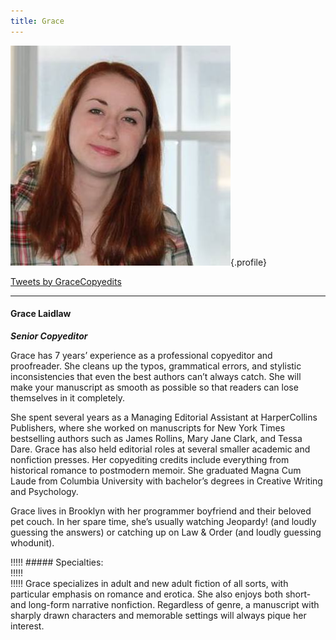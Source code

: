 ```yaml
---
title: Grace
---
```


![Grace Laidlaw](Book_Light_Editorial_Grace_Laidlaw.jpg){.profile}

<a class="twitter-timeline" data-height="400" data-link-color="#487A94" href="https://twitter.com/GraceCopyedits">Tweets by GraceCopyedits</a> <script async src="//platform.twitter.com/widgets.js" charset="utf-8"></script>

---
#### Grace Laidlaw

_**Senior Copyeditor**_

<span class="first-character">G</span>race has 7 years’ experience as a professional copyeditor and proofreader. She cleans up the typos, grammatical errors, and stylistic inconsistencies that even the best authors can’t always catch. She will make your manuscript as smooth as possible so that readers can lose themselves in it completely.

She spent several years as a Managing Editorial Assistant at HarperCollins Publishers, where she worked on manuscripts for New York Times bestselling authors such as James Rollins, Mary Jane Clark, and Tessa Dare. Grace has also held editorial roles at several smaller academic and nonfiction presses. Her copyediting credits include everything from historical romance to postmodern memoir. She graduated Magna Cum Laude from Columbia University with bachelor’s degrees in Creative Writing and Psychology.

Grace lives in Brooklyn with her programmer boyfriend and their beloved pet couch. In her spare time, she’s usually watching Jeopardy! (and loudly guessing the answers) or catching up on Law & Order (and loudly guessing whodunit). 


!!!!! ##### Specialties:   
!!!!!   
!!!!! Grace specializes in adult and new adult fiction of all sorts, with particular emphasis on romance and erotica. She also enjoys both short- and long-form narrative nonfiction. Regardless of genre, a manuscript with sharply drawn characters and memorable settings will always pique her interest.
